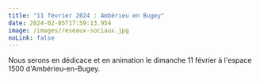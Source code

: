 ```yaml
---
title: "11 février 2024 : Ambérieu en Bugey"
date: 2024-02-05T17:59:13.954
image: /images/reseaux-sociaux.jpg
noLink: false
---
```

Nous serons en dédicace et en animation le dimanche 11 février à l'espace 1500 d'Ambérieu-en-Bugey.

